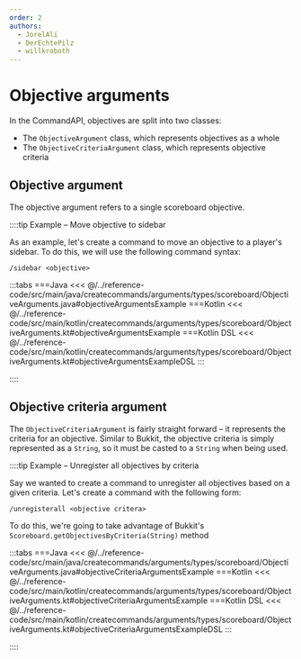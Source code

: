 ```yaml
---
order: 2
authors: 
  - JorelAli
  - DerEchtePilz
  - willkroboth
---
```


# Objective arguments

In the CommandAPI, objectives are split into two classes:

- The `ObjectiveArgument` class, which represents objectives as a whole
- The `ObjectiveCriteriaArgument` class, which represents objective criteria

## Objective argument

The objective argument refers to a single scoreboard objective.

::::tip Example – Move objective to sidebar

As an example, let's create a command to move an objective to a player's sidebar. To do this, we will use the following command syntax:

```mccmd
/sidebar <objective>
```

:::tabs
===Java
<<< @/../reference-code/src/main/java/createcommands/arguments/types/scoreboard/ObjectiveArguments.java#objectiveArgumentsExample
===Kotlin
<<< @/../reference-code/src/main/kotlin/createcommands/arguments/types/scoreboard/ObjectiveArguments.kt#objectiveArgumentsExample
===Kotlin DSL
<<< @/../reference-code/src/main/kotlin/createcommands/arguments/types/scoreboard/ObjectiveArguments.kt#objectiveArgumentsExampleDSL
:::

::::

## Objective criteria argument

The `ObjectiveCriteriaArgument` is fairly straight forward – it represents the criteria for an objective. Similar to Bukkit, the objective criteria is simply represented as a `String`, so it must be casted to a `String` when being used.

::::tip Example – Unregister all objectives by criteria

Say we wanted to create a command to unregister all objectives based on a given criteria. Let's create a command with the following form:

```mccmd
/unregisterall <objective critera>
```

To do this, we're going to take advantage of Bukkit's `Scoreboard.getObjectivesByCriteria(String)` method

:::tabs
===Java
<<< @/../reference-code/src/main/java/createcommands/arguments/types/scoreboard/ObjectiveArguments.java#objectiveCriteriaArgumentsExample
===Kotlin
<<< @/../reference-code/src/main/kotlin/createcommands/arguments/types/scoreboard/ObjectiveArguments.kt#objectiveCriteriaArgumentsExample
===Kotlin DSL
<<< @/../reference-code/src/main/kotlin/createcommands/arguments/types/scoreboard/ObjectiveArguments.kt#objectiveCriteriaArgumentsExampleDSL
:::

::::
